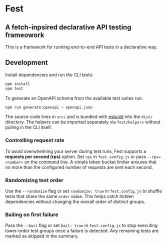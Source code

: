 # Fest 
## A fetch-inpsired declarative API testing frameowork

This is a framework for running end-to-end API tests in a declarative way.

## Development

Install dependencies and run the CLI tests:

```bash
npm install
npm test
```

To generate an OpenAPI schema from the available test suites run:

```bash
npm run generate:openapi > openapi.json
```

The source code lives in `src/` and is bundled with [esbuild](https://esbuild.github.io/) into the `dist/` directory. The helpers can be imported separately via `fest/helpers` without pulling in the CLI itself.

### Controlling request rate

To avoid overwhelming your server during test runs, Fest supports a **requests per second (rps)** option. Set `rps` in `fest.config.js` or pass `--rps=<number>` on the command line. A simple token bucket limiter ensures that no more than the configured number of requests are sent each second.

### Randomizing test order

Use the `--randomize` flag or set `randomize: true` in `fest.config.js` to shuffle tests that share the same `order` value. This helps catch hidden dependencies without changing the overall order of distinct groups.

### Bailing on first failure

Pass the `--bail` flag or set `bail: true` in `fest.config.js` to stop executing
lower-order test groups once a failure is detected. Any remaining tests are
marked as skipped in the summary.
